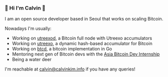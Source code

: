 ### 👋 Hi I'm Calvin 👋

I am an open source developer based in Seoul that works on scaling Bitcoin.

Nowadays I'm usually:

- Working on [utreexod](https://github.com/utreexo/utreexod), a Bitcoin full node with Utreexo accumulators
- Working on [utreexo](https://github.com/utreexo/utreexo), a dynamic hash-based accumulator for Bitcoin
- Working on [btcd](https://github.com/btcsuite/btcd), a bitcoin implementation in Go
- Mentoring next gen of Bitcoin devs with the [Asia Bitcoin Dev Internship](asiabitcoin.dev)
- Being a water deer

I'm reachable at calvin@calvinkim.info if you have any queries!
